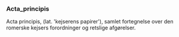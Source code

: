 ### Acta_principis


Acta principis, (lat. 'kejserens papirer'), samlet fortegnelse over den romerske kejsers forordninger og retslige afgørelser.
